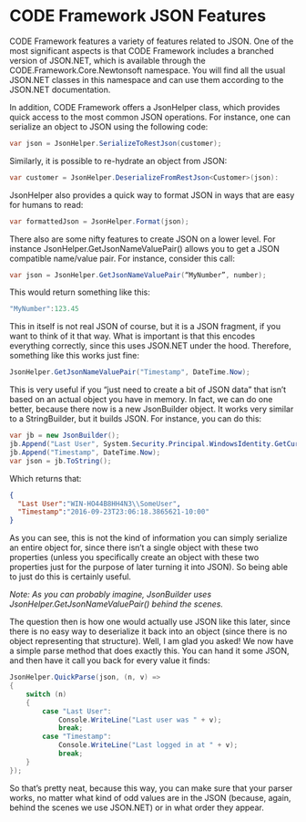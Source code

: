 # CODE Framework JSON Features

CODE Framework features a variety of features related to JSON. One of the most significant aspects is that CODE Framework includes a branched version of JSON.NET, which is available through the CODE.Framework.Core.Newtonsoft namespace. You will find all the usual JSON.NET classes in this namespace and can use them according to the JSON.NET documentation.

In addition, CODE Framework offers a JsonHelper class, which provides quick access to the most common JSON operations. For instance, one can serialize an object to JSON using the following code:

```c#
var json = JsonHelper.SerializeToRestJson(customer);
```

Similarly, it is possible to re-hydrate an object from JSON:

```c#
var customer = JsonHelper.DeserializeFromRestJson<Customer>(json):
```

JsonHelper also provides a quick way to format JSON in ways that are easy for humans to read:

```c#
var formattedJson = JsonHelper.Format(json);
```

There also are some nifty features to create JSON on a lower level. For instance JsonHelper.GetJsonNameValuePair() allows you to get a JSON compatible name/value pair. For instance, consider this call:

```c#
var json = JsonHelper.GetJsonNameValuePair(“MyNumber”, number);
```

This would return something like this:

```c#
"MyNumber":123.45
```

This in itself is not real JSON of course, but it is a JSON fragment, if you want to think of it that way. What is important is that this encodes everything correctly, since this uses JSON.NET under the hood. Therefore, something like this works just fine:

```c#
JsonHelper.GetJsonNameValuePair("Timestamp", DateTime.Now);
```

This is very useful if you “just need to create a bit of JSON data” that isn’t based on an actual object you have in memory. In fact, we can do one better, because there now is a new JsonBuilder object. It works very similar to a StringBuilder, but it builds JSON. For instance, you can do this:

```c#
var jb = new JsonBuilder();
jb.Append("Last User", System.Security.Principal.WindowsIdentity.GetCurrent().Name);
jb.Append("Timestamp", DateTime.Now);
var json = jb.ToString();
```

Which returns that:

```json
{
  "Last User":"WIN-HO44B8HH4N3\\SomeUser",
  "Timestamp":"2016-09-23T23:06:18.3865621-10:00"
}
```

As you can see, this is not the kind of information you can simply serialize an entire object for, since there isn’t a single object with these two properties (unless you specifically create an object with these two properties just for the purpose of later turning it into JSON). So being able to just do this is certainly useful.

_Note: As you can probably imagine, JsonBuilder uses JsonHelper.GetJsonNameValuePair() behind the scenes._

The question then is how one would actually use JSON like this later, since there is no easy way to deserialize it back into an object (since there is no object representing that structure). Well, I am glad you asked! We now have a simple parse method that does exactly this. You can hand it some JSON, and then have it call you back for every value it finds:

```c#
JsonHelper.QuickParse(json, (n, v) =>
{
    switch (n)
    {
        case "Last User":
            Console.WriteLine("Last user was " + v);
            break;
        case "Timestamp":
            Console.WriteLine("Last logged in at " + v);
            break;
    }
});
```

So that’s pretty neat, because this way, you can make sure that your parser works, no matter what kind of odd values are in the JSON (because, again, behind the scenes we use JSON.NET) or in what order they appear. 
